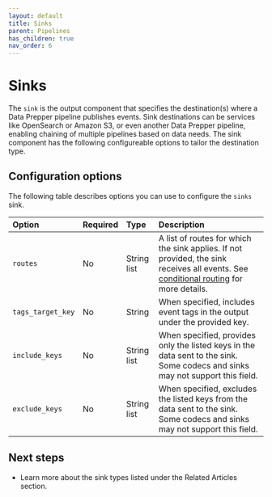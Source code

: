 ```yaml
---
layout: default
title: Sinks
parent: Pipelines
has_children: true
nav_order: 6
---
```


# Sinks

The `sink` is the output component that specifies the destination(s) where a Data Prepper pipeline publishes events. Sink destinations can be services like OpenSearch or Amazon S3, or even another Data Prepper pipeline, enabling chaining of multiple pipelines based on data needs. The sink component has the following configureable options to tailor the destination type.

## Configuration options

The following table describes options you can use to configure the `sinks` sink.

Option | Required | Type        | Description
:--- | :--- |:------------| :---
`routes` | No | String list | A list of routes for which the sink applies. If not provided, the sink receives all events. See [conditional routing]({{site.url}}{{site.baseurl}}/data-prepper/pipelines/pipelines#conditional-routing) for more details.
`tags_target_key` | No | String   | When specified, includes event tags in the output under the provided key.
`include_keys` | No | String list | When specified, provides only the listed keys in the data sent to the sink. Some codecs and sinks may not support this field. 
`exclude_keys` | No | String list | When specified, excludes the listed keys from the data sent to the sink. Some codecs and sinks may not support this field.

## Next steps

- Learn more about the sink types listed under the Related Articles section.
